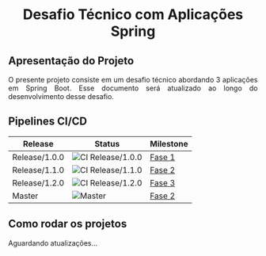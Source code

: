 <h1><center>Desafio Técnico com Aplicações Spring</center></h1>

## Apresentação do Projeto
<p style="text-align: justify;">
O presente projeto consiste em um desafio técnico abordando 3 aplicações em Spring Boot. Esse documento será atualizado ao longo do desenvolvimento desse desafio. 
</p>

## Pipelines CI/CD
|Release | Status | Milestone |
|--------|--------|--------|
|Release/1.0.0|![CI Release/1.0.0](https://github.com/devBino/snow-spring-services/actions/workflows/current_release.yml/badge.svg?branch=release/1.0.0) | [Fase 1](https://github.com/devBino/snow-spring-services/milestone/1)|
|Release/1.1.0|![CI Release/1.1.0](https://github.com/devBino/snow-spring-services/actions/workflows/current_release.yml/badge.svg?branch=release/1.1.0) | [Fase 2](https://github.com/devBino/snow-spring-services/milestone/2)|
|Release/1.2.0|![CI Release/1.2.0](https://github.com/devBino/snow-spring-services/actions/workflows/current_release.yml/badge.svg?branch=release/1.2.0) | [Fase 3](https://github.com/devBino/snow-spring-services/milestone/3)|
|Master|![Master](https://github.com/devBino/snow-spring-services/actions/workflows/master_deploy.yml/badge.svg?branch=master) |[Fase 2](https://github.com/devBino/snow-spring-services/milestone/2)|

## Como rodar os projetos
<p style="text-align: justify;">
Aguardando atualizações...
</p>